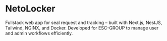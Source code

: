 # NetoLocker
Fullstack web app for seal request and tracking – built with Next.js, NestJS, Tailwind, NGINX, and Docker. Developed for ESC-GROUP to manage user and admin workflows efficiently.
